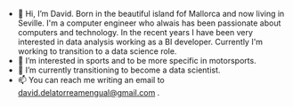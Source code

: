 - 👋 Hi, I’m David. Born in the beautiful island fof Mallorca and now living in Seville. I'm a computer engineer who alwais has been passionate about computers and technology. In the recent years I have been very interested in data analysis working as a BI developer. Currently I'm working to transition to a data science role.
- 👀 I’m interested in sports and to be more specific in motorsports.
- 🌱 I’m currently transitioning to become a data scientist.
- 📫 You can reach me writing an email to david.delatorreamengual@gmail.com .

<!---
david-dlta/david-dlta is a ✨ special ✨ repository because its `README.md` (this file) appears on your GitHub profile.
You can click the Preview link to take a look at your changes.
--->
